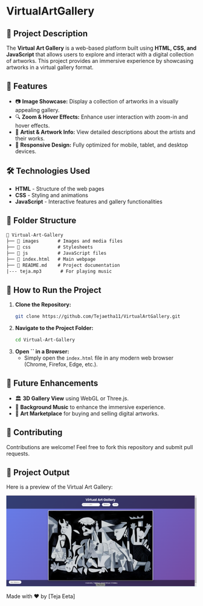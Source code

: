 # VirtualArtGallery

## 🎨 Project Description

The **Virtual Art Gallery** is a web-based platform built using **HTML, CSS, and JavaScript** that allows users to explore and interact with a digital collection of artworks. This project provides an immersive experience by showcasing artworks in a virtual gallery format.

## 🚀 Features

- 📷 **Image Showcase:** Display a collection of artworks in a visually appealing gallery.
- 🔍 **Zoom & Hover Effects:** Enhance user interaction with zoom-in and hover effects.
- 📜 **Artist & Artwork Info:** View detailed descriptions about the artists and their works.
- 📱 **Responsive Design:** Fully optimized for mobile, tablet, and desktop devices.

## 🛠️ Technologies Used

- **HTML** - Structure of the web pages
- **CSS** - Styling and animations
- **JavaScript** - Interactive features and gallery functionalities

## 📂 Folder Structure

```
📂 Virtual-Art-Gallery
├── 📁 images       # Images and media files
├── 📁 css          # Stylesheets
├── 📁 js           # JavaScript files
├── 📄 index.html   # Main webpage
├── 📄 README.md    # Project documentation
|--- teja.mp3       # For playing music
```

## 📌 How to Run the Project

1. **Clone the Repository:**
   ```sh
   git clone https://github.com/Tejaetha11/VirtualArtGallery.git
   ```
2. **Navigate to the Project Folder:**
   ```sh
   cd Virtual-Art-Gallery
   ```
3. **Open ****\`\`**** in a Browser:**
   - Simply open the `index.html` file in any modern web browser (Chrome, Firefox, Edge, etc.).

## 🎯 Future Enhancements

- 🏛️ **3D Gallery View** using WebGL or Three.js.
- 🎵 **Background Music** to enhance the immersive experience.
- 🛒 **Art Marketplace** for buying and selling digital artworks.

## 🤝 Contributing

Contributions are welcome! Feel free to fork this repository and submit pull requests.


## 📸 Project Output
Here is a preview of the Virtual Art Gallery:

![Virtual Art Gallery Preview](output.png)


Made with ❤️ by [Teja Eeta]

